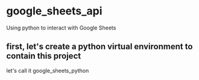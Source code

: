 # google_sheets_api
Using python to interact with Google Sheets

## first, let's create a python virtual environment to contain this project

let's call it google_sheets_python
